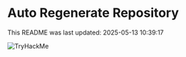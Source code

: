 # Auto Regenerate Repository

This README was last updated: 2025-05-13 10:39:17

 ![TryHackMe](https://tryhackme.com/badge/533634)